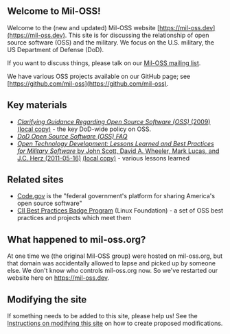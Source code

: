 ## Welcome to Mil-OSS!

Welcome to the (new and updated) Mil-OSS website [https://mil-oss.dev](https://mil-oss.dev).  This site is for discussing the relationship of open source software (OSS) and the military. We focus on the U.S. military, the US Department of Defense (DoD).

If you want to discuss things, please talk on our [Mil-OSS mailing list](https://groups.google.com/forum/?hl=en#!forum/mil-oss).

We have various OSS projects available on our GitHub page; see [https://github.com/mil-oss](https://github.com/mil-oss).

## Key materials

* [*Clarifying Guidance Regarding Open Source Software (OSS)* (2009)](https://dodcio.defense.gov/Portals/0/Documents/FOSS/2009OSS.pdf) [(local copy)](resources/2009OSS.pdf) - the key DoD-wide policy on OSS.
* [*DoD Open Source Software (OSS) FAQ*](https://dodcio.defense.gov/open-source-software-faq/)
* [*Open Technology Development: Lessons Learned and Best Practices for Military Software* by John Scott, David A. Wheeler, Mark Lucas, and J.C. Herz (2011-05-16)](https://dodcio.defense.gov/Portals/0/Documents/FOSS/OTD-lessons-learned-military-signed.pdf) [(local copy)](resources/OTD-lessons-learned-military-signed.pdf) - various lessons learned

## Related sites

* [Code.gov](https://code.gov) is the "federal government's platform for sharing America's open source software"
* [CII Best Practices Badge Program](https://bestpractices.coreinfrastructure.org/en) (Linux Foundation) - a set of OSS best practices and projects which meet them

## What happened to mil-oss.org?

At one time we (the original Mil-OSS group) were hosted on mil-oss.org, but that domain was accidentally allowed to lapse and picked up by someone else.  We don't know who controls mil-oss.org now.  So we've restarted our website here on https://mil-oss.dev.

## Modifying the site

If something needs to be added to this site, please help us!
See the [Instructions on modifying this site](./modify.md)
on how to create proposed modifications.
